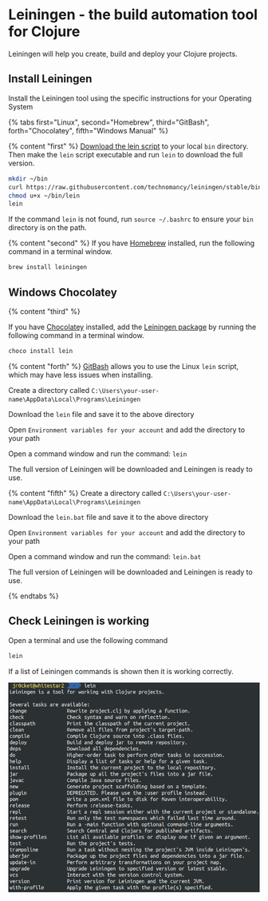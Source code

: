 # Leiningen - the build automation tool for Clojure

Leiningen will help you create, build and deploy your Clojure projects.


## Install Leiningen

Install the Leiningen tool using the specific instructions for your Operating System

<!-- Operating System specific instructions -->
{% tabs first="Linux", second="Homebrew", third="GitBash", forth="Chocolatey", fifth="Windows Manual" %}


{% content "first" %}
[Download the lein script](https://raw.githubusercontent.com/technomancy/leiningen/stable/bin/lein) to your local `bin` directory.  Then make the `lein` script executable and run `lein` to download the full version.

```bash
mkdir ~/bin
curl https://raw.githubusercontent.com/technomancy/leiningen/stable/bin/lein > ~/bin/lein
chmod u+x ~/bin/lein
lein
```
If the command `lein` is not found, run `source ~/.bashrc` to ensure your `bin` directory is on the path.


{% content "second" %}
If you have [Homebrew](https://brew.sh/) installed, run the following command in a terminal window.

```bash
brew install leiningen
```

## Windows Chocolatey
{% content "third" %}

If you have [Chocolatey](https://chocolatey.org/) installed, add the [Leiningen package](https://chocolatey.org/packages/Lein) by running the following command in a terminal window.

```bash
choco install lein
```

{% content "forth" %}
[GitBash](https://gitforwindows.org/) allows you to use the Linux `lein` script, which may have less issues when installing.

Create a directory called `C:\Users\your-user-name\AppData\Local\Programs\Leiningen`

Download the `lein` file and save it to the above directory

Open `Environment variables for your account` and add the directory to your path

Open a command window and run the command: `lein`

The full version of Leiningen will be downloaded and Leiningen is ready to use.



{% content "fifth" %}
Create a directory called `C:\Users\your-user-name\AppData\Local\Programs\Leiningen`

Download the `lein.bat` file and save it to the above directory

Open `Environment variables for your account` and add the directory to your path

Open a command window and run the command: `lein.bat`

The full version of Leiningen will be downloaded and Leiningen is ready to use.


{% endtabs %}
<!-- End of Operating System specific instructions -->



## Check Leiningen is working

Open a terminal and use the following command

```bash
lein
```

If a list of Leiningen commands is shown then it is working correctly.

![Leiningen help](/images/leiningen-help.png)
